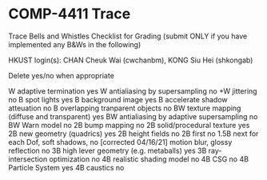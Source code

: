 # COMP-4411 Trace

Trace Bells and Whistles Checklist for Grading
(submit ONLY if you have implemented any B&Ws in the following)

HKUST login(s): CHAN Cheuk Wai (cwchanbm), KONG Siu Hei (shkongab)

Delete yes/no when appropriate

W adaptive termination				yes
W antialiasing by supersampling			no
+W jittering					no
B spot lights					yes
B background image				yes
B accelerate shadow atteuation			no
B overlapping tranparent objects		no
BW texture mapping (diffuse and transparent)	yes
BW antialiasing by adaptive supersampling	no
BW Warn model					no
2B bump mapping					no
2B solid/procedural texture			yes
2B new geometry (quadrics)			yes
2B height fields				no
2B first 					no
1.5B next for each Dof, soft shadows, 		no [corrected 04/16/21]
     motion blur, glossy reflection		no
3B high lever geometry (e.g. metaballs)		yes
3B ray-intersection optimization		no
4B realistic shading model			no
4B CSG						no
4B Particle System				yes
4B caustics					no